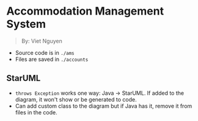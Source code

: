 # Accommodation Management System
> By: Viet Nguyen

- Source code is in `./ams`
- Files are saved in `./accounts`

## StarUML
- `throws Exception` works one way: Java -> StarUML. If added to the diagram, it won't show or be generated to code.
- Can add custom class to the diagram but if Java has it, remove it from files in the code.

